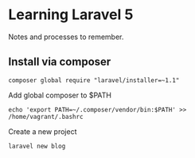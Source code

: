 Learning Laravel 5
==================

Notes and processes to remember.

Install via composer
--------------------

    composer global require "laravel/installer=~1.1"

Add global composer to $PATH

    echo 'export PATH=~/.composer/vendor/bin:$PATH' >> /home/vagrant/.bashrc

Create a new project

    laravel new blog
